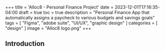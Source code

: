 +++
title = 'Alloc8 - Personal Finance Project'
date = 2023-12-01T17:16:35-04:00
draft = true
toc = true
description = "Personal Finance App that automatically assigns a paycheck to various budgets and savings goals"
tags = [
    "Figma",
    "adobe suite",
    "UI/UX",
    "graphic design"
]
categories = [
    "design"
]
image = "Alloc8 logo.png"
+++
## Introduction